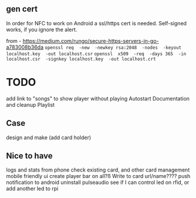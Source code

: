 






## gen cert
In order for NFC to work on Android a ssl/https cert is needed. Self-signed works, if you ignore the alert.

from - https://medium.com/rungo/secure-https-servers-in-go-a783008b36da
`openssl req  -new  -newkey rsa:2048  -nodes  -keyout localhost.key  -out localhost.csr`
`openssl  x509  -req  -days 365  -in localhost.csr  -signkey localhost.key  -out localhost.crt`






# TODO #
add link to "songs" to show player without playing
Autostart
Documentation and cleanup
Playlist

## Case
design and make
(add card holder)

## Nice to have
logs and stats
from phone check existing card, and other card management
mobile friendly ui
create player bar on all?ß
Write to card url/name????
push notification to android
uninstall pulseaudio
see if I can control led on rfid, or add another led to rpi

